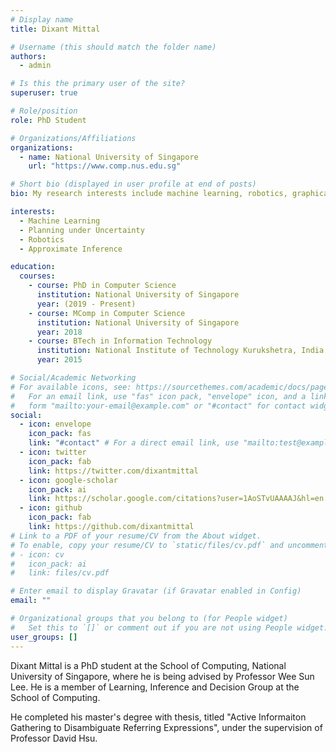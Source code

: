 ```yaml
---
# Display name
title: Dixant Mittal

# Username (this should match the folder name)
authors:
  - admin

# Is this the primary user of the site?
superuser: true

# Role/position
role: PhD Student

# Organizations/Affiliations
organizations:
  - name: National University of Singapore
    url: "https://www.comp.nus.edu.sg"

# Short bio (displayed in user profile at end of posts)
bio: My research interests include machine learning, robotics, graphical models and planning under uncertainty.

interests:
  - Machine Learning
  - Planning under Uncertainty
  - Robotics
  - Approximate Inference

education:
  courses:
    - course: PhD in Computer Science
      institution: National University of Singapore
      year: (2019 - Present)
    - course: MComp in Computer Science
      institution: National University of Singapore
      year: 2018
    - course: BTech in Information Technology
      institution: National Institute of Technology Kurukshetra, India
      year: 2015

# Social/Academic Networking
# For available icons, see: https://sourcethemes.com/academic/docs/page-builder/#icons
#   For an email link, use "fas" icon pack, "envelope" icon, and a link in the
#   form "mailto:your-email@example.com" or "#contact" for contact widget.
social:
  - icon: envelope
    icon_pack: fas
    link: "#contact" # For a direct email link, use "mailto:test@example.org".
  - icon: twitter
    icon_pack: fab
    link: https://twitter.com/dixantmittal
  - icon: google-scholar
    icon_pack: ai
    link: https://scholar.google.com/citations?user=1AoSTvUAAAAJ&hl=en
  - icon: github
    icon_pack: fab
    link: https://github.com/dixantmittal
# Link to a PDF of your resume/CV from the About widget.
# To enable, copy your resume/CV to `static/files/cv.pdf` and uncomment the lines below.
# - icon: cv
#   icon_pack: ai
#   link: files/cv.pdf

# Enter email to display Gravatar (if Gravatar enabled in Config)
email: ""

# Organizational groups that you belong to (for People widget)
#   Set this to `[]` or comment out if you are not using People widget.
user_groups: []
---
```


Dixant Mittal is a PhD student at the School of Computing, National University of Singapore, where he is being advised by Professor Wee Sun Lee. He is a member of Learning, Inference and Decision Group at the School of Computing.

He completed his master's degree with thesis, titled "Active Informaiton Gathering to Disambiguate Referring Expressions", under the supervision of Professor David Hsu.
